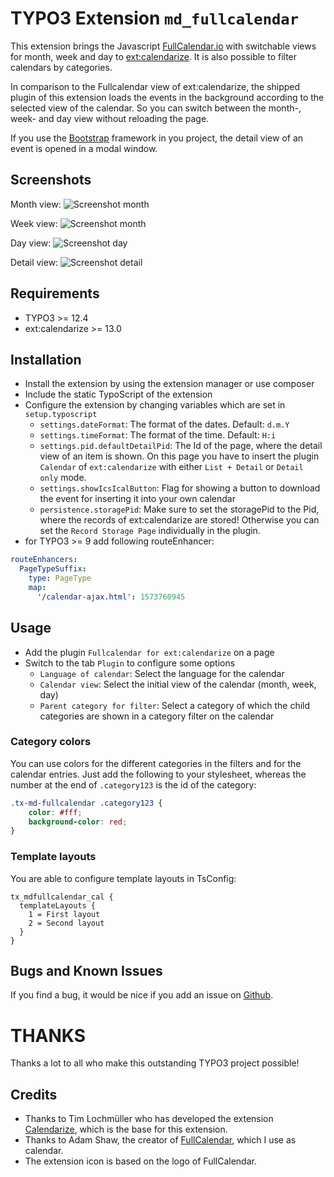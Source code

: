 # TYPO3 Extension ``md_fullcalendar``
 
This extension brings the Javascript [FullCalendar.io](https://fullcalendar.io/) with switchable views for month, week and day to [ext:calendarize](https://extensions.typo3.org/extension/calendarize/). It is also possible to filter calendars by categories.

In comparison to the Fullcalendar view of ext:calendarize, the shipped plugin of this extension loads the events in the background according to the selected view of the calendar. So you can switch between the month-, week- and day view without reloading the page.

If you use the [Bootstrap](https://getbootstrap.com/) framework in you project, the detail view of an event is opened in a modal window.

## Screenshots

Month view:
![Screenshot month](Documentation/Images/month.png?raw=true "Month view")

Week view:
![Screenshot month](Documentation/Images/week.png?raw=true "Week view")

Day view:
![Screenshot day](Documentation/Images/day.png?raw=true "Day view")

Detail view:
![Screenshot detail](Documentation/Images/detail.png?raw=true "Detail view")

## Requirements

- TYPO3 >= 12.4
- ext:calendarize >= 13.0

## Installation

- Install the extension by using the extension manager or use composer
- Include the static TypoScript of the extension
- Configure the extension by changing variables which are set in `setup.typoscript`
    - `settings.dateFormat`: The format of the dates. Default: `d.m.Y`
    - `settings.timeFormat`: The format of the time. Default: `H:i`
    - `settings.pid.defaultDetailPid`: The Id of the page, where the detail view of an item is shown. On this page you have to insert the plugin `Calendar` of `ext:calendarize` with either `List + Detail` or `Detail only` mode.
    - `settings.showIcsIcalButton`: Flag for showing a button to download the event for inserting it into your own calendar  
    - `persistence.storagePid`: Make sure to set the storagePid to the Pid, where the records of ext:calendarize are stored! Otherwise you can set the `Record Storage Page` individually in the plugin.
- for TYPO3 >= 9 add following routeEnhancer:

```yaml
routeEnhancers:
  PageTypeSuffix:
    type: PageType
    map:
      '/calendar-ajax.html': 1573760945
```

## Usage

- Add the plugin `Fullcalendar for ext:calendarize` on a page
- Switch to the tab `Plugin` to configure some options
    - `Language of calendar`: Select the language for the calendar
    - `Calendar view`: Select the initial view of the calendar (month, week, day)
    - `Parent category for filter`: Select a category of which the child categories are shown in a category filter on the calendar

### Category colors
You can use colors for the different categories in the filters and for the calendar entries.
Just add the following to your stylesheet, whereas the number at the end of `.category123` is the id of the category:
```css
.tx-md-fullcalendar .category123 {
    color: #fff;
    background-color: red;
}
```

### Template layouts

You are able to configure template layouts in TsConfig:

```
tx_mdfullcalendar_cal {
  templateLayouts {
    1 = First layout
    2 = Second layout
  }
}
```

## Bugs and Known Issues
If you find a bug, it would be nice if you add an issue on [Github](https://github.com/cdaecke/md_fullcalendar/issues).

# THANKS

Thanks a lot to all who make this outstanding TYPO3 project possible!

## Credits

- Thanks to Tim Lochmüller who has developed the extension [Calendarize](https://extensions.typo3.org/extension/calendarize/), which is the base for this extension.
- Thanks to Adam Shaw, the creator of [FullCalendar](https://fullcalendar.io/), which I use as calendar.
- The extension icon is based on the logo of FullCalendar.
